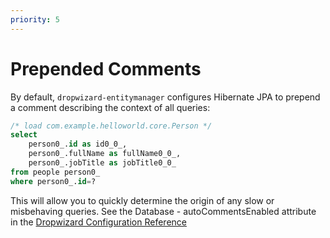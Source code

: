 ```yaml
---
priority: 5
---
```

# Prepended Comments

By default, `dropwizard-entitymanager` configures Hibernate JPA to prepend a comment describing the context of all 
queries:

```sql
/* load com.example.helloworld.core.Person */
select
    person0_.id as id0_0_,
    person0_.fullName as fullName0_0_,
    person0_.jobTitle as jobTitle0_0_
from people person0_
where person0_.id=?
```

This will allow you to quickly determine the origin of any slow or misbehaving queries.  See the Database - 
autoCommentsEnabled attribute in the [Dropwizard Configuration Reference](http://www.dropwizard.io/0.9.0/docs/manual/configuration.html) 